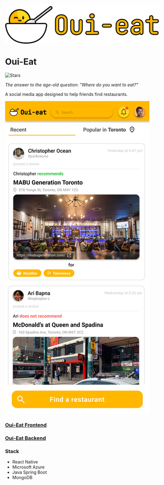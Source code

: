 ![Logo](https://raw.githubusercontent.com/CSC207-2022F-UofT/course-project-group-82/main/images/oui_logo.png)
# Oui-Eat
![Stars](https://img.shields.io/github/stars/CSC207-2022F-UofT/course-project-group-82?style=social)


*The answer to the age-old question: "Where do you want to eat?"*

A social media app designed to help friends find restaurants.

![Mockup](https://raw.githubusercontent.com/CSC207-2022F-UofT/course-project-group-82/main/images/mockup_homescreen.png)

### [Oui-Eat Frontend](https://github.com/CSC207-2022F-UofT/course-project-group-82/tree/main/frontend)

### [Oui-Eat Backend](https://github.com/CSC207-2022F-UofT/course-project-group-82/tree/main/backend)

### Stack
 - React Native
 - Microsoft Azure
 - Java Spring Boot
 - MongoDB